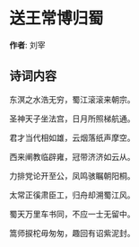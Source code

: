 # 送王常博归蜀

**作者**: 刘宰

## 诗词内容

东溟之水浩无穷，蜀江滚滚来朝宗。

圣神天子坐法宫，日月所照梯航通。

君才当代相如雄，云烟落纸声摩空。

西来阐教临辟雍，冠带济济如云从。

力排党论开至公，凤鸣骇瞩朝阳桐。

太常正徯肃臣工，归舟却溯蜀江风。

蜀天万里车书同，不应一士无留中。

篙师捩柁毋匆匆，趣回有诏紫泥封。

